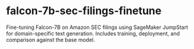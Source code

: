 # falcon-7b-sec-filings-finetune
Fine-tuning Falcon-7B on Amazon SEC filings using SageMaker JumpStart for domain-specific text generation. Includes training, deployment, and comparison against the base model.
